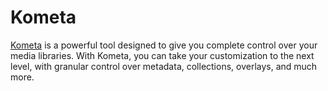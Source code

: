 # Kometa

[Kometa](https://kometa.wiki) is a powerful tool designed to give you complete control over your media libraries. With Kometa, you can take your customization to the next level, with granular control over metadata, collections, overlays, and much more.
